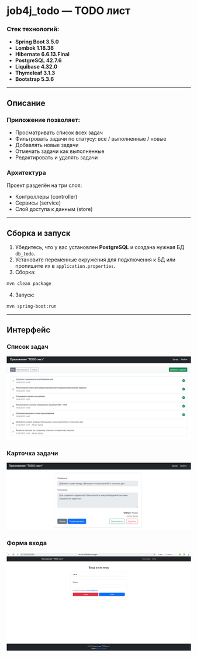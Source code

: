 # job4j_todo — TODO лист

### Стек технологий:

+ **Spring Boot 3.5.0**
+ **Lombok 1.18.38**
+ **Hibernate 6.6.13.Final**
+ **PostgreSQL 42.7.6**
+ **Liquibase 4.32.0**
+ **Thymeleaf 3.1.3**
+ **Bootstrap 5.3.6**

---
## Описание

### Приложение позволяет:
+ Просматривать список всех задач
+ Фильтровать задачи по статусу: все / выполненные / новые
+ Добавлять новые задачи
+ Отмечать задачи как выполненные
+ Редактировать и удалять задачи

### Архитектура
Проект разделён на три слоя:
+ Контроллеры (controller)
+ Сервисы (service)
+ Слой доступа к данным (store)

---
## Сборка и запуск
1. Убедитесь, что у вас установлен **PostgreSQL** и создана нужная БД `db_todo`.
2. Установите переменные окружения для подключения к БД или пропишите их в `application.properties`.
3. Сборка:
```bash
mvn clean package
```
4. Запуск:
```bash
mvn spring-boot:run
```
---
## Интерфейс
### Список задач
![tasklist.png](img/tasklist.png)
### Карточка задачи
![createtask.png](img/createtask.png)
### Форма входа
![register.png](img/register.png)